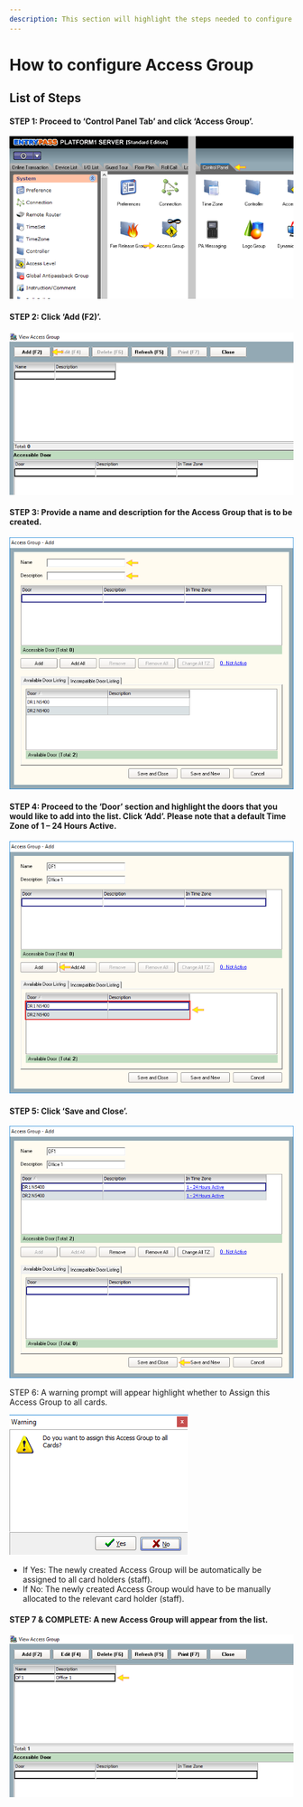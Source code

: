 ```yaml
---
description: This section will highlight the steps needed to configure Access Group
---
```


# How to configure Access Group

## List of Steps

#### STEP 1: Proceed to ‘Control Panel Tab’ and click ‘Access Group’.

![](../.gitbook/assets/untitled1%20%288%29.png)



#### STEP 2: Click ‘Add \(F2\)’.

![](../.gitbook/assets/untitled2%20%2810%29.png)



#### STEP 3: Provide a name and description for the Access Group that is to be created.

![](../.gitbook/assets/untitled3a%20%282%29.png)



#### STEP 4: Proceed to the ‘Door’ section and highlight the doors that you would like to add into the list. Click ‘Add’. Please note that a default Time Zone of 1 – 24 Hours Active.

![](../.gitbook/assets/untitled4a%20%282%29.png)



#### STEP 5: Click ‘Save and Close’.

![](../.gitbook/assets/untitled5%20%286%29.png)



STEP 6: A warning prompt will appear highlight whether to Assign this Access Group to all cards. 

![](../.gitbook/assets/untitled6%20%281%29.png)

* If Yes: The newly created Access Group will be automatically be assigned to all card holders \(staff\).
* If No: The newly created Access Group would have to be manually allocated to the relevant card holder \(staff\). 



#### STEP 7 & COMPLETE: A new Access Group will appear from the list.

![](../.gitbook/assets/untitled7%20%281%29.png)


